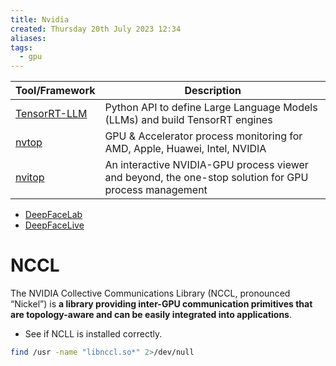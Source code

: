 ```yaml
---
title: Nvidia
created: Thursday 20th July 2023 12:34
aliases: 
tags:
  - gpu
---
```


| Tool/Framework                                         | Description                                                                                           |
| ------------------------------------------------------ | ----------------------------------------------------------------------------------------------------- |
| [TensorRT-LLM](https://github.com/NVIDIA/TensorRT-LLM) | Python API to define Large Language Models (LLMs) and build TensorRT engines                          |
| [nvtop](https://github.com/Syllo/nvtop)                | GPU & Accelerator process monitoring for AMD, Apple, Huawei, Intel, NVIDIA                            |
| [nvitop](https://github.com/XuehaiPan/nvitop)          | An interactive NVIDIA-GPU process viewer and beyond, the one-stop solution for GPU process management |

- [DeepFaceLab](https://github.com/iperov/DeepFaceLab)
- [DeepFaceLive](https://github.com/iperov/DeepFaceLive)
# NCCL

The NVIDIA Collective Communications Library (NCCL, pronounced “Nickel”) is **a library providing inter-GPU communication primitives that are topology-aware and can be easily integrated into applications**.

- See if NCLL is installed correctly.

```bash
find /usr -name "libnccl.so*" 2>/dev/null
```